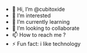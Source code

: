 - 👋 Hi, I’m @cubitoxide
- 👀 I’m interested
- 🌱 I’m currently learning
- 💞️ I’m looking to collaborate
- 📫 How to reach me ?
- ⚡ Fun fact:  i like technology
<!---
cubitoxide/cubitoxide is a ✨ special ✨ repository because its `README.md` (this file) appears on your GitHub profile.
You can click the Preview link to take a look at your changes.
--->

